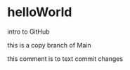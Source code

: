# helloWorld
intro to GitHub

this is a copy branch of Main

this comment is to text commit changes 
